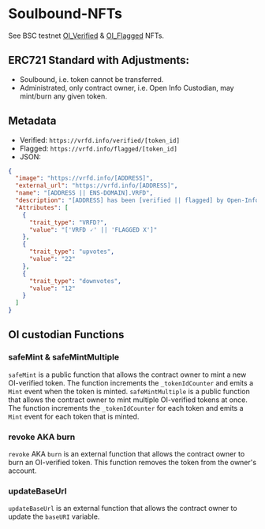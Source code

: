 # Soulbound-NFTs
See BSC testnet [OI_Verified](https://testnet.bscscan.com/address/0x9E8B124A9C9b4c56DdcBC7470d6D77aC79b1b90B#code) & [OI_Flagged](https://testnet.bscscan.com/address/0x5536040032e1A395003341e37227359Bf1D50ed9#code) NFTs.

## ERC721 Standard with Adjustments:
- Soulbound, i.e. token cannot be transferred.
- Administrated, only contract owner, i.e. Open Info Custodian, may mint/burn any given token.

## Metadata
- Verified: `https://vrfd.info/verified/[token_id]`
- Flagged: `https://vrfd.info/flagged/[token_id]`
- JSON: 
```json
{
  "image": "https://vrfd.info/[ADDRESS]",
  "external_url": "https://vrfd.info/[ADDRESS]",
  "name": "[ADDRESS || ENS-DOMAIN].VRFD",
  "description": "[ADDRESS] has been [verified || flagged] by Open-Info, with a Souldbound-NFT.",
  "Attributes": [
    {
      "trait_type": "VRFD?",
      "value": "['VRFD 🗸' || 'FLAGGED X']"
    },
    {
      "trait_type": "upvotes",
      "value": "22"
    },
    {
      "trait_type": "downvotes",
      "value": "12"
    }
  ]
}
```

## OI custodian Functions

### safeMint & safeMintMultiple
`safeMint` is a public function that allows the contract owner to mint a new OI-verified token. The function increments the `_tokenIdCounter` and emits a `Mint` event when the token is minted.
`safeMintMultiple` is a public function that allows the contract owner to mint multiple OI-verified tokens at once. The function increments the `_tokenIdCounter` for each token and emits a `Mint` event for each token that is minted.

### revoke AKA burn
`revoke` AKA `burn` is an external function that allows the contract owner to burn an OI-verified token. This function removes the token from the owner's account.

### updateBaseUrl
`updateBaseUrl` is an external function that allows the contract owner to update the `baseURI` variable.
